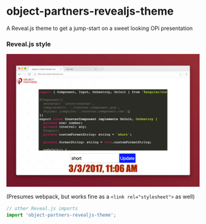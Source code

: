 # object-partners-revealjs-theme

A Reveal.js theme to get a jump-start on a sweet looking OPi presentation

### Reveal.js style

![slide deck](./assets/slide-deck.jpg)

(Presumes webpack, but works fine as a `<link rel="stylesheet">` as well)

```javascript
// other Reveal.js imports
import 'object-partners-revealjs-theme';
```
